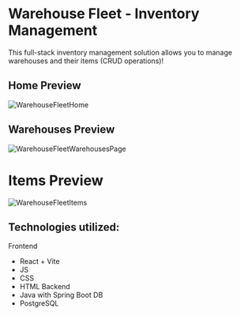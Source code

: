 # Warehouse Fleet - Inventory Management

This full-stack inventory management solution allows you to manage warehouses and their items (CRUD operations)!

## Home Preview
![WarehouseFleetHome](https://github.com/user-attachments/assets/97f5d06a-c4c9-434b-be55-4b81cd629781)

## Warehouses Preview
![WarehouseFleetWarehousesPage](https://github.com/user-attachments/assets/64de21cd-cbf2-4d3c-976c-a94138d81d57)

# Items Preview
![WarehouseFleetItems](https://github.com/user-attachments/assets/105bd1f4-4c58-4fbd-ad5f-801f2dd10f19)


## Technologies utilized:
Frontend
- React + Vite
- JS
- CSS
- HTML
Backend
- Java with Spring Boot
DB
- PostgreSQL
